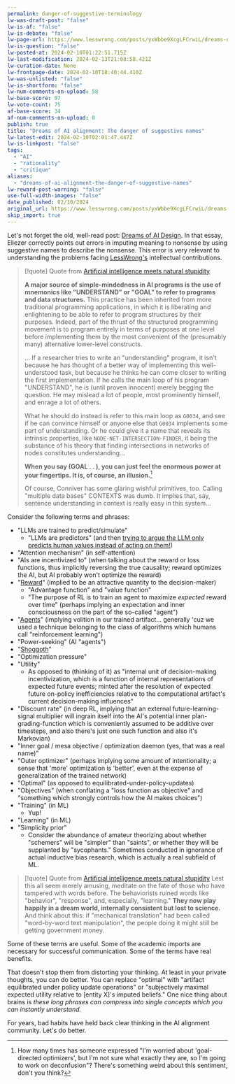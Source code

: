 ```yaml
---
permalink: danger-of-suggestive-terminology
lw-was-draft-post: "false"
lw-is-af: "false"
lw-is-debate: "false"
lw-page-url: https://www.lesswrong.com/posts/yxWbbe9XcgLFCrwiL/dreams-of-ai-alignment-the-danger-of-suggestive-names
lw-is-question: "false"
lw-posted-at: 2024-02-10T01:22:51.715Z
lw-last-modification: 2024-02-13T21:08:58.421Z
lw-curation-date: None
lw-frontpage-date: 2024-02-10T18:40:44.410Z
lw-was-unlisted: "false"
lw-is-shortform: "false"
lw-num-comments-on-upload: 58
lw-base-score: 97
lw-vote-count: 75
af-base-score: 34
af-num-comments-on-upload: 0
publish: true
title: "Dreams of AI alignment: The danger of suggestive names"
lw-latest-edit: 2024-02-10T02:01:47.447Z
lw-is-linkpost: "false"
tags:
  - "AI"
  - "rationality"
  - "critique"
aliases:
  - "dreams-of-ai-alignment-the-danger-of-suggestive-names"
lw-reward-post-warning: "false"
use-full-width-images: "false"
date_published: 02/10/2024
original_url: https://www.lesswrong.com/posts/yxWbbe9XcgLFCrwiL/dreams-of-ai-alignment-the-danger-of-suggestive-names
skip_import: true
---
```


Let's not forget the old, well-read post: [Dreams of AI Design](https://www.lesswrong.com/posts/p7ftQ6acRkgo6hqHb/dreams-of-ai-design). In that essay, Eliezer correctly points out errors in imputing meaning to nonsense by using suggestive names to describe the nonsense. This error is very relevant to understanding the problems facing [LessWrong's](http://www.lesswrong.com) intellectual contributions.

> [!quote] Quote from [Artificial intelligence meets natural stupidity](https://www.inf.ed.ac.uk/teaching/courses/irm/mcdermott.pdf)
>
> **A major source of simple-mindedness in AI programs is the use of mnemonics like "UNDERSTAND" or "GOAL" to refer to programs and data structures.** This practice has been inherited from more traditional programming applications, in which it is liberating and enlightening to be able to refer to program structures by their purposes. Indeed, part of the thrust of the structured programming movement is to program entirely in terms of purposes at one level before implementing them by the most convenient of the (presumably many) alternative lower-level constructs.
>
> ... If a researcher tries to write an "understanding" program, it isn't because he has thought of a better way of implementing this well-understood task, but because he thinks he can come closer to writing the first implementation. If he calls the main loop of his program "UNDERSTAND", he is (until proven innocent) merely begging the question. He may mislead a lot of people, most prominently himself, and enrage a lot of others.
>
> What he should do instead is refer to this main loop as `G0034`, and see if he can convince himself or anyone else that `G0034` implements some part of understanding. Or he could give it a name that reveals its intrinsic properties, like `NODE-NET-INTERSECTION-FINDER`, it being the substance of his theory that finding intersections in networks of nodes constitutes understanding...
>
> **When you say (GOAL . . ), you can just feel the enormous power at your fingertips. It is, of course, an illusion.**[^1]
>
> Of course, Conniver has some glaring wishful primitives, too. Calling "multiple data bases" CONTEXTS was dumb. It implies that, say, sentence understanding in context is really easy in this system...

Consider the following terms and phrases:

- "LLMs are trained to predict/simulate"
  - "LLMs are predictors" (and then [trying to argue the LLM only predicts human values instead of acting on them!](https://www.lesswrong.com/posts/i5kijcjFJD6bn7dwq/evaluating-the-historical-value-misspecification-argument?commentId=AytgTwAwj8eGC8aSW))
- "Attention mechanism" (in self-attention)
- "AIs are incentivized to" (when talking about the reward or loss functions, thus implicitly reversing the true causality; reward optimizes the AI, but AI probably won't optimize the reward)
- "[Reward](https://www.lesswrong.com/posts/rmfjo4Wmtgq8qa2B7/think-carefully-before-calling-rl-policies-agents)" (implied to be an attractive quantity to the decision-maker)
  - "Advantage function" and "value function"
  - "The purpose of RL is to train an agent to maximize _expected_ reward over time" (perhaps implying an expectation and inner consciousness on the part of the so-called "agent")
- "[Agents](https://www.lesswrong.com/posts/rmfjo4Wmtgq8qa2B7/think-carefully-before-calling-rl-policies-agents)" (implying volition in our trained artifact... generally 'cuz we used a technique belonging to the class of algorithms which humans call "reinforcement learning")
- "Power-seeking" (AI "agents")
- "[Shoggoth](https://www.lesswrong.com/posts/dqSwccGTWyBgxrR58/turntrout-s-shortform-feed?commentId=XHktatQRYpsfritrA)"
- "Optimization pressure"
- "Utility"
  - As opposed to (thinking of it) as "internal unit of decision-making incentivization, which is a function of internal representations of expected future events; minted after the resolution of expected future on-policy inefficiencies relative to the computational artifact's current decision-making influences"
- "Discount rate" (in deep RL, implying that an external future-learning-signal multiplier will ingrain itself into the AI's potential inner plan-grading-function which is conveniently assumed to be additive over timesteps, and also there's just one such function and also it's Markovian)
- "Inner goal / mesa objective / optimization daemon (yes, that was a real name)"
- "Outer optimizer" (perhaps implying some amount of intentionality; a sense that 'more' optimization is 'better', even at the expense of generalization of the trained network)
- "Optimal" (as opposed to equilibrated-under-policy-updates)
- "Objectives" (when conflating a "loss function as objective" and "something which strongly controls how the AI makes choices")
- "Training" (in ML)
  - Yup!
- "Learning" (in ML)
- "Simplicity prior"
  - Consider the abundance of amateur theorizing about whether "schemers" will be "simpler" than "saints", or whether they will be supplanted by "sycophants." Sometimes conducted in ignorance of actual inductive bias research, which is actually a real subfield of ML.

> [!quote] Quote from [Artificial intelligence meets natural stupidity](https://www.inf.ed.ac.uk/teaching/courses/irm/mcdermott.pdf)
> Lest this all seem merely amusing, meditate on the fate of those who have tampered with words before. The behaviorists ruined words like "behavior", "response", and, especially, "learning." **They now play happily in a dream world, internally consistent but lost to science.** And think about this: if "mechanical translation" had been called "word-by-word text manipulation", the people doing it might still be getting government money.

Some of these terms are useful. Some of the academic imports are necessary for successful communication. Some of the terms have real benefits.

That doesn't stop them from distorting your thinking. At least in your private thoughts, you can do better. You can replace "optimal" with "artifact equilibrated under policy update operations" or "subjectively maximal expected utility relative to \[entity X\]'s imputed beliefs." One nice thing about brains is _these long phrases can compress into single concepts which you can instantly understand._

For years, bad habits have held back clear thinking in the AI alignment community. Let's do better.

[^1]: How many times has someone expressed "I'm worried about 'goal-directed optimizers', but I'm not sure what exactly they are, so I'm going to work on deconfusion"? There's something weird about this sentiment, don't you think?
